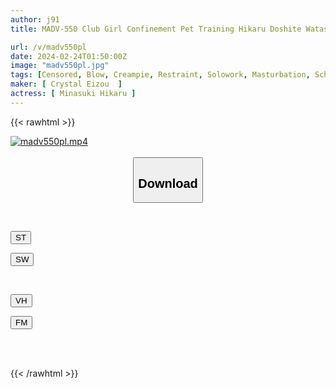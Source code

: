 ```yaml
---
author: j91
title: MADV-550 Club Girl Confinement Pet Training Hikaru Doshite Watashiga Konnameni... Hikaru Minazuki

url: /v/madv550pl
date: 2024-02-24T01:50:00Z
image: "madv550pl.jpg"
tags: [Censored, Blow, Creampie, Restraint, Solowork, Masturbation, School Girls, Cunnilingus, POV, Beautiful Girl, Finger Fuck, Squirting, 69, Footjob, Urination, Deep Throating, Bloomers, Confinement, Huge Cock, Submissive Woman, Spanking, Club Activities - Manager	]
maker: [ Crystal Eizou  ]
actress: [ Minasuki Hikaru ]
---
```



{{< rawhtml >}}

<div class="video" data-videoid="pxxLpxkW8Yirg4O">
    <a href="javascript:;">
        <img src="/v/madv550pl/madv550pl.jpg" width="WIDTH" height="HEIGHT" alt="madv550pl.mp4" loading="lazy">
    </a>
</div>

<script type="text/javascript" src="https://j91.asia/asset/on-demand-st.js"></script>

<br>
  <link rel="stylesheet" href="https://j91.asia/asset/bs5.css">
  
  <center>
  <button class="btn btn-primary" type="button" data-bs-toggle="collapse" data-bs-target=".multi-collapse" aria-expanded="false" aria-controls="multiCollapseExample1 multiCollapseExample2"><h2>Download</h2></button></center>
</p>
<div class="row">
  <div class="col">
    <div class="collapse multi-collapse" id="multiCollapseExample1">
      <div class="card card-body">
	      	      <br>
<div class="buttons">  
<p><a href="https://streamtape.to/v/pxxLpxkW8Yirg4O" target="_blank"><button class="btn-hover color-3"><i class="fa fa-download"></i> ST</button></a></p>
<p><a href="https://cdnwish.com/gt9kuh8dt385" target="_blank"><button class="btn-hover color-2"><i class="fa fa-download"></i> SW</button></a></p></div>
    </div>
  </div>
</div>
  <div class="col">
    <div class="collapse multi-collapse" id="multiCollapseExample2">
      <div class="card card-body">
	      <br>
<div class="buttons">
<p><a href="javascript:;"><button class="btn-hover color-9"><i class="fa fa-download"></i> VH</button></a></p>
<p><a href="javascript:;"><button class="btn-hover color-8"><i class="fa fa-download"></i> FM</button></a></p></div>
<br><br>
      </div>
    </div>
  </div>
</div>

{{< /rawhtml >}}